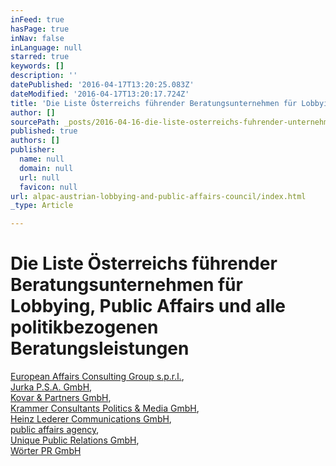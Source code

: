 ```yaml
---
inFeed: true
hasPage: true
inNav: false
inLanguage: null
starred: true
keywords: []
description: ''
datePublished: '2016-04-17T13:20:25.083Z'
dateModified: '2016-04-17T13:20:17.724Z'
title: 'Die Liste Österreichs führender Beratungsunternehmen für Lobbying, Public Affairs und alle politikbezogenen Beratungsleistungen'
author: []
sourcePath: _posts/2016-04-16-die-liste-osterreichs-fuhrender-unternehmen-fur-lobbying-pu.md
published: true
authors: []
publisher:
  name: null
  domain: null
  url: null
  favicon: null
url: alpac-austrian-lobbying-and-public-affairs-council/index.html
_type: Article

---
```

# Die Liste Österreichs führender Beratungsunternehmen für Lobbying, Public Affairs und alle politikbezogenen Beratungsleistungen

[European
Affairs Consulting Group s.p.r.l.][0],   
[Jurka P.S.A. GmbH][1],   
[Kovar & Partners
GmbH][2],   
[Krammer Consultants Politics & Media GmbH][3],   
[Heinz Lederer
Communications GmbH][4],   
[public affairs agency][5],   
[Unique Public Relations GmbH][6],   
[Wörter
PR GmbH][7]

[0]: http://www.eacongroup.eu/deu/
[1]: http://www.karljurka.com/
[2]: http://www.publicaffairs.cc/
[3]: http://www.krammer-consultants.com/
[4]: http://www.lederer-communication.at/
[5]: http://www.public-affairs-agency.net/agentur/
[6]: https://www.unique-relations.at/
[7]: http://www.wolfgangwoerter.com/